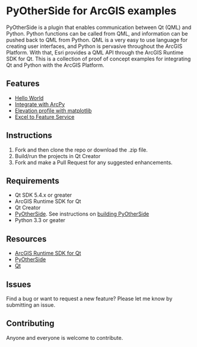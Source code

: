 # PyOtherSide for ArcGIS examples
PyOtherSide is a plugin that enables communication between Qt (QML) and Python. Python functions can be called from QML, and information can be pushed back to QML from Python. QML is a very easy to use language for creating user interfaces, and Python is pervasive throughout the ArcGIS Platform. With that, Esri provides a QML API through the ArcGIS Runtime SDK for Qt. This is a collection of proof of concept examples for integrating Qt and Python with the ArcGIS Platform.

## Features
* [Hello World](https://github.com/ldanzinger/PyOtherSideForArcGIS/tree/master/01_HelloWorld)
* [Integrate with ArcPy](https://github.com/ldanzinger/PyOtherSideForArcGIS/tree/master/02_IntegrateWithArcPy)
* [Elevation profile with matplotlib](https://github.com/ldanzinger/PyOtherSideForArcGIS/tree/master/03_ElevationProfile)
* [Excel to Feature Service](https://github.com/ldanzinger/PyOtherSideForArcGIS/tree/master/04_ExcelToFeatureService)

## Instructions

1. Fork and then clone the repo or download the .zip file. 
2. Build/run the projects in Qt Creator
3. Fork and make a Pull Request for any suggested enhancements.

## Requirements

* Qt SDK 5.4.x or greater
* ArcGIS Runtime SDK for Qt
* Qt Creator
* [PyOtherSide](https://github.com/thp/pyotherside). See instructions on [building PyOtherSide](http://pyotherside.readthedocs.org/en/latest/#building-pyotherside)
* Python 3.3 or geater

## Resources

* [ArcGIS Runtime SDK for Qt](https://developers.arcgis.com/qt/)
* [PyOtherSide](http://pyotherside.readthedocs.org/)
* [Qt](http://qt.io)

## Issues

Find a bug or want to request a new feature?  Please let me know by submitting an issue.

## Contributing

Anyone and everyone is welcome to contribute. 
